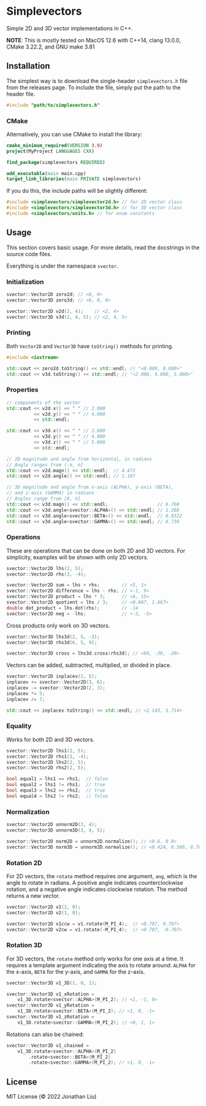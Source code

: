 # Simplevectors

Simple 2D and 3D vector implementations in C++.

**NOTE**: This is mostly tested on MacOS 12.6 with C++14, clang  13.0.0, CMake  3.22.2, and GNU make 3.81


## Installation

The simplest way is to download the single-header `simplevectors.h` file from the releases page. To include the file, simply put the path to the header file.

```cpp
#include "path/to/simplevectors.h"
```

### CMake

Alternatively, you can use CMake to install the library:

```cmake
cmake_minimum_required(VERSION 3.9)
project(MyProject LANGUAGES CXX)

find_package(simplevectors REQUIRED)

add_executable(main main.cpp)
target_link_libraries(main PRIVATE simplevectors)
```

If you do this, the include paths will be slightly different:

```cpp
#include <simplevectors/simplevector2d.h> // for 2D vector class
#include <simplevectors/simplevector3d.h> // for 3D vector class
#include <simplevectors/units.h> // for enum constants
```

## Usage

This section covers basic usage. For more details, read the docstrings in the source code files.

Everything is under the namespace `svector`. 

### Initialization

```cpp
svector::Vector2D zero2d; // <0, 0>
svector::Vector3D zero3d; // <0, 0, 0>

svector::Vector2D v2d(2, 4);    // <2, 4>
svector::Vector3D v3d(2, 4, 5); // <2, 4, 5>
```

### Printing

Both `Vector2D` and `Vector3D` have `toString()` methods for printing.

```cpp
#include <iostream>

std::cout << zero2d.toString() << std::endl; // "<0.000, 0.000>"
std::cout << v3d.toString() << std::endl; // "<2.000, 4.000, 5.000>"
```

### Properties

```cpp
// components of the vector
std::cout << v2d.x() << " " // 2.000
          << v2d.y() << " " // 4.000
          << std::endl;

std::cout << v3d.x() << " " // 2.000
          << v3d.y() << " " // 4.000
          << v3d.z() << " " // 5.000
          << std::endl;

// 2D magnitude and angle from horizontal, in radians
// Angle ranges from (-π, π]
std::cout << v2d.magn() << std::endl;  // 4.472
std::cout << v2d.angle() << std::endl; // 1.107

// 3D magnitude and angle from x-axis (ALPHA), y-axis (BETA),
// and z-axis (GAMMA) in radians
// Angles range from [0, π]
std::cout << v3d.magn() << std::endl;                  // 6.708
std::cout << v3d.angle<svector::ALPHA>() << std::endl; // 1.268
std::cout << v3d.angle<svector::BETA>() << std::endl;  // 0.9322
std::cout << v3d.angle<svector::GAMMA>() << std::endl; // 0.730
```

### Operations

These are operations that can be done on both 2D and 3D vectors. For simplicity, examples will be shown with only 2D vectors.

```cpp
svector::Vector2D lhs(2, 5);
svector::Vector2D rhs(3, -4);

svector::Vector2D sum = lhs + rhs;        // <5, 1>
svector::Vector2D difference = lhs - rhs; // <-1, 9>
svector::Vector2D product = lhs * 3;      // <6, 15>
svector::Vector2D quotient = lhs / 3;     // <0.667, 1.667>
double dot_product = lhs.dot(rhs);        // -14
svector::Vector2D neg = -lhs;             // <-2, -5>
```

Cross products only work on 3D vectors.

```cpp
svector::Vector3D lhs3d(2, 5, -3);
svector::Vector3D rhs3d(6, 5, 9);

svector::Vector3D cross = lhs3d.cross(rhs3d); // <60, -36, -20>
```

Vectors can be added, subtracted, multiplied, or divided in place.
```cpp
svector::Vector2D inplacev(2, 5);
inplacev += svector::Vector2D(3, 6);
inplacev -= svector::Vector2D(2, 3);
inplacev *= 5;
inplacev /= 7;

std::cout << inplacev.toString() << std::endl; // <2.143, 5.714>
```

### Equality

Works for both 2D and 3D vectors.

```cpp
svector::Vector2D lhs1(2, 5);
svector::Vector2D rhs1(3, -4);
svector::Vector2D lhs2(2, 5);
svector::Vector2D rhs2(2, 5);

bool equal1 = lhs1 == rhs1;  // false
bool equal2 = lhs1 != rhs1;  // true
bool equal3 = lhs2 == rhs2;  // true
bool equal4 = lhs2 != rhs2;  // false
```

### Normalization

```cpp
svector::Vector2D unnorm2D(3, 4);
svector::Vector3D unnorm3D(3, 4, 5);

svector::Vector2D norm2D = unnorm2D.normalize(); // <0.6, 0.8>
svector::Vector3D norm3D = unnorm3D.normalize(); // <0.424, 0.566, 0.707>
```

### Rotation 2D

For 2D vectors, the `rotate` method requires one argument, `ang`, which is the angle to rotate in radians. A positive angle indicates counterclockwise rotation, and a negative angle indicates clockwise rotation. The method returns a new vector.

```cpp
svector::Vector2D v1(1, 0);
svector::Vector2D v2(1, 0);

svector::Vector2D v1ccw = v1.rotate(M_PI_4);  // <0.707, 0.707>
svector::Vector2D v2cw = v1.rotate(-M_PI_4);  // <0.707, -0.707>
```

### Rotation 3D

For 3D vectors, the `rotate` method only works for one axis at a time. It requires a template argument indicating the axis to rotate around: `ALPHA` for the x-axis, `BETA` for the y-axis, and `GAMMA` for the z-axis.

```cpp
svector::Vector3D v1_3D(1, 0, 1);

svector::Vector3D v1_xRotation =
    v1_3D.rotate<svector::ALPHA>(M_PI_2); // <1, -1, 0>
svector::Vector3D v1_yRotation =
    v1_3D.rotate<svector::BETA>(M_PI_2); // <1, 0, -1>
svector::Vector3D v1_zRotation =
    v1_3D.rotate<svector::GAMMA>(M_PI_2); // <0, 1, 1>
```

Rotations can also be chained:

```cpp
svector::Vector3D v1_chained =
    v1_3D.rotate<svector::ALPHA>(M_PI_2)
        .rotate<svector::BETA>(M_PI_2)
        .rotate<svector::GAMMA>(M_PI_2); // <1, 0, -1>
```

## License

MIT License (© 2022 Jonathan Liu)
